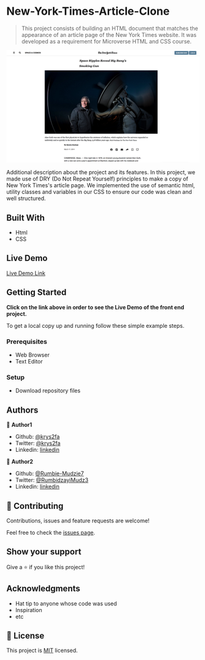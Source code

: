 # New-York-Times-Article-Clone

> This project consists of building an HTML document that matches the appearance of an article page of the New York Times website. It was developed as a requirement for Microverse HTML and CSS course.

![screenshot](./images/app_screenshot.png)

Additional description about the project and its features.
In this project, we made use of DRY (Do Not Repeat Yourself) principles to make a copy of New York Times's article page. We implemented the use of semantic html, utility classes and variables in our CSS to ensure our code was clean and well structured.

## Built With

- Html
- CSS

## Live Demo

[Live Demo Link](https://rawcdn.githack.com/Rumbie-Mudzie7/New-York-Times-Article-Clone/a198670e38d90296ad4edbabdeb9967e4f9e0009/index.html)

## Getting Started

**Click on the link above in order to see the Live Demo of the front end project.**

To get a local copy up and running follow these simple example steps.

### Prerequisites

- Web Browser
- Text Editor

### Setup

- Download repository files

## Authors

👤 **Author1**

- Github: [@krys2fa](https://github.com/krys2fa)
- Twitter: [@krys2fa](https://twitter.com/krys2fa)
- Linkedin: [linkedin](https://www.linkedin.com/in/christopher-amanor-81a7b93b/)

👤 **Author2**

- Github: [@Rumbie-Mudzie7](https://github.com/Rumbie-Mudzie7)
- Twitter: [@RumbidzayiMudz3](https://twitter.com/RumbidzayiMudz3)
- Linkedin: [linkedin](https://www.linkedin.com/in/rumbidzayi-mudziviri-792b4b85/)

## 🤝 Contributing

Contributions, issues and feature requests are welcome!

Feel free to check the [issues page](issues/).

## Show your support

Give a ⭐️ if you like this project!

## Acknowledgments

- Hat tip to anyone whose code was used
- Inspiration
- etc

## 📝 License

This project is [MIT](lic.url) licensed.

